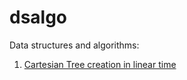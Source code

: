 # dsalgo
Data structures and algorithms:

1. [Cartesian Tree creation in linear time](../blob/create_cartesian_tree_linear_time.py)

